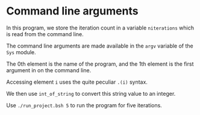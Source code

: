 # Command line arguments

In this program, we store the iteration count in a variable `niterations` which is read from the command line.

The command line arguments are made available in the `argv` variable of the `Sys` module.

The 0th element is the name of the program, and the 1th element is the first argument in on the command line.

Accessing element `i` uses the quite peculiar `.(i)` syntax.

We then use `int_of_string` to convert this string value to an integer.

Use `./run_project.bsh 5` to run the program for five iterations.

